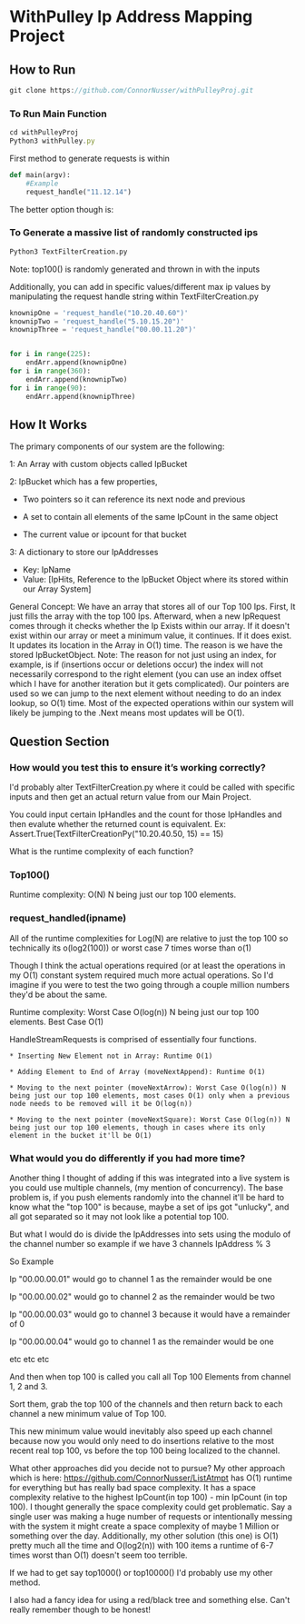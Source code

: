 # WithPulley Ip Address Mapping Project


## How to Run

```js
git clone https://github.com/ConnorNusser/withPulleyProj.git
```

### To Run Main Function
```js
cd withPulleyProj
Python3 withPulley.py
```
First method to generate requests is within 
```py
def main(argv):
    #Example
    request_handle("11.12.14")
```

The better option though is: 

### To Generate a massive list of randomly constructed ips
```py
Python3 TextFilterCreation.py
```
Note: top100() is randomly generated and thrown in with the inputs

Additionally, you can add in specific values/different max ip values by manipulating the request handle string
within TextFilterCreation.py
```py
knownipOne = 'request_handle("10.20.40.60")'
knownipTwo = 'request_handle("5.10.15.20")'
knownipThree = 'request_handle("00.00.11.20")'


for i in range(225):
    endArr.append(knownipOne)
for i in range(360):
    endArr.append(knownipTwo)    
for i in range(90):
    endArr.append(knownipThree)
``` 


## How It Works

The primary components of our system are the following:

1: An Array with custom objects called IpBucket

2: IpBucket which has a few properties,

   * Two pointers so it can reference its next node and previous 
   
   * A set to contain all elements of the same IpCount in the same object
   
   * The current value or ipcount for that bucket

3: A dictionary to store our IpAddresses 
 * Key: IpName
 * Value: [IpHits, Reference to the IpBucket Object where its stored within our Array System]

General Concept:
We have an array that stores all of our Top 100 Ips. First, It just fills the array with the top 100 Ips. Afterward, when a new IpRequest comes through it checks whether the Ip Exists within our array. If it doesn't exist within our array or meet a minimum value, it continues. If it does exist. It updates its location in the Array in O(1) time. The reason is we have the stored IpBucketObject. Note: The reason for not just using an index, for example, is if (insertions occur or deletions occur) the index will not necessarily correspond to the right element (you can use an index offset which I have for another iteration but it gets complicated). Our pointers are used so we can jump to the next element without needing to do an index lookup, so O(1) time. Most of the expected operations within our system will likely be jumping to the .Next means most updates will be O(1). 


## Question Section



### How would you test this to ensure it’s working correctly?
I'd probably alter TextFilterCreation.py where it could be called with specific inputs and then get an actual return value from our Main Project.

You could input certain IpHandles and the count for those IpHandles and then evalute whether the returned count is equivalent.
Ex: Assert.True(TextFilterCreationPy("10.20.40.50, 15) == 15)

What is the runtime complexity of each function?

### Top100()

Runtime complexity: O(N) N being just our top 100 elements.


### request_handled(ipname)

All of the runtime complexities for Log(N) are relative to just the top 100 so technically its o(log2(100)) or worst case 7 times worse than o(1)

Though I think the actual operations required (or at least the operations in my O(1) constant system required much more actual operations. So I'd imagine 
if you were to test the two going through a couple million numbers they'd be about the same.   

Runtime complexity: Worst Case O(log(n)) N being just our top 100 elements. Best Case O(1)

HandleStreamRequests is comprised of essentially four functions.
    
    * Inserting New Element not in Array: Runtime O(1)
    
    * Adding Element to End of Array (moveNextAppend): Runtime O(1)
    
    * Moving to the next pointer (moveNextArrow): Worst Case O(log(n)) N being just our top 100 elements, most cases O(1) only when a previous node needs to be removed will it be O(log(n))
    
    * Moving to the next pointer (moveNextSquare): Worst Case O(log(n)) N being just our top 100 elements, though in cases where its only element in the bucket it'll be O(1)
    
    
### What would you do differently if you had more time?
Another thing I thought of adding if this was integrated into a live system is you could use multiple channels, (my mention of  concurrency). The base problem is, if you push elements randomly into the channel it'll be hard to know what the "top 100" is because, maybe a set of ips got "unlucky", and all got separated so it may not look like a potential top 100.

But what I would do is divide the IpAddresses into sets using the modulo of the channel number so example
if we have 3 channels IpAddress % 3 

So Example 

Ip "00.00.00.01" would go to channel 1 as the remainder would be one 

Ip "00.00.00.02" would go to channel 2 as the remainder would be two

Ip "00.00.00.03" would go to channel 3 because it would have a remainder of 0

Ip "00.00.00.04" would go to channel 1 as the remainder would be one

etc etc etc

And then when top 100 is called you call all Top 100 Elements from channel 1, 2 and 3. 

Sort them, grab the top 100 of the channels and then return back to each channel a new minimum value of Top 100. 

This new minimum value would inevitably also speed up each channel because now you would only need to  do insertions relative to the most recent real top 100, vs before the top 100 being localized to the channel.

What other approaches did you decide not to pursue?
My other approach which is here: https://github.com/ConnorNusser/ListAtmpt has O(1) runtime for everything but has really bad space complexity. It has a space complexity relative to the highest IpCount(in top 100) - min IpCount (in top 100). 
I thought generally the space complexity could get problematic. Say a single user was making a huge number of requests or intentionally messing with the system it might create a space complexity of maybe 1 Million or something over the day.
Additionally, my other solution (this one) is O(1) pretty much all the time and O(log2(n)) with 100 items a runtime of 6-7 times worst than O(1) doesn't seem too terrible. 

If we had to get say top1000() or top10000() I'd probably use my other method.

I also had a fancy idea for using a red/black tree and something else. Can't really remember though to be honest!
